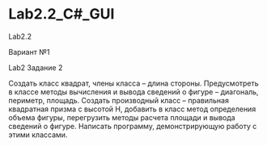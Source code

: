 # Lab2.2_С#_GUI
Lab2.2

Вариант №1

Lab2 Задание 2

Создать класс квадрат, члены класса – длина стороны. Предусмотреть в классе методы вычисления и вывода сведений о фигуре – диагональ, периметр, площадь. Создать производный класс – правильная квадратная призма с высотой H, добавить в класс метод определения объема фигуры, перегрузить методы расчета площади и вывода сведений о фигуре. Написать программу, демонстрирующую работу с этими классами.
